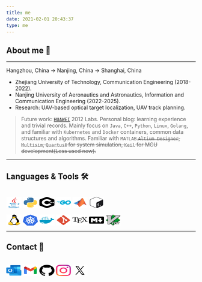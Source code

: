 ```yaml
---
title: me
date: 2021-02-01 20:43:37
type: me
---
```


## About me :telescope:

----

Hangzhou, China -> Nanjing, China -> Shanghai, China

- Zhejiang University of Technology, Communication Engineering (2018-2022).
- Nanjing University of Aeronautics and Astronautics, Information and Communication Engineering (2022-2025).
- Research: UAV-based optical target localization, UAV track planning.

> Future work: [`HUAWEI`](https://www.huawei.com/cn/) 2012 Labs.
> Personal blog: learning experience and trivial records.
> Mainly focus on `Java`, `C++`, `Python`, `Linux`, `Golang`, and familiar with `Kubernetes` and `Docker` containers, common data structures and algorithms.
> Familiar with `MATLAB`.~~`Altium Designer`, `Multisim`, `QuartusⅡ` for system simulation, `Keil` for MCU development(Less used now).~~

----

## Languages & Tools 🛠

<div style="display: inline_block"><br>
  <img align="center" alt="Java" height="30" width="40" src="https://raw.githubusercontent.com/boom1999/boom1999.github.io/refs/heads/hexo_backup/images/icon/java.svg" style="display: inline-block">
  <img align="center" alt="Python" height="30" width="40" src="https://raw.githubusercontent.com/boom1999/boom1999.github.io/refs/heads/hexo_backup/images/icon/python.svg" style="display: inline-block">
  <img align="center" alt="cplusplus" height="30" width="40" src="https://raw.githubusercontent.com/boom1999/boom1999.github.io/refs/heads/hexo_backup/images/icon/cplusplus.svg" style="display: inline-block">
  <img align="center" alt="Go" height="30" width="40" src="https://raw.githubusercontent.com/boom1999/boom1999.github.io/refs/heads/hexo_backup/images/icon/golang.svg" style="display: inline-block">
  <img align="center" alt="matlab" height="30" width="40" src="https://raw.githubusercontent.com/boom1999/boom1999.github.io/refs/heads/hexo_backup/images/icon/matlab.svg" style="display: inline-block">
  <img align="center" alt="bash" height="30" width="40" src="https://raw.githubusercontent.com/boom1999/boom1999.github.io/refs/heads/hexo_backup/images/icon/bash.svg" style="display: inline-block">
</div>
<div style="display: inline_block"><br>
  <img align="center" alt="linux" height="30" width="40" src="https://raw.githubusercontent.com/boom1999/boom1999.github.io/refs/heads/hexo_backup/images/icon/linux.svg" style="display: inline-block">
  <img align="center" alt="kubernetes" height="30" width="40" src="https://raw.githubusercontent.com/boom1999/boom1999.github.io/refs/heads/hexo_backup/images/icon/kubernetes.svg" style="display: inline-block">
  <img align="center" alt="docker" height="30" width="40" src="https://raw.githubusercontent.com/boom1999/boom1999.github.io/refs/heads/hexo_backup/images/icon/docker.svg" style="display: inline-block">
  <img align="center" alt="git" height="30" width="40" src="https://raw.githubusercontent.com/boom1999/boom1999.github.io/refs/heads/hexo_backup/images/icon/git.svg" style="display: inline-block">
  <img align="center" alt="latex" height="30" width="40" src="https://raw.githubusercontent.com/boom1999/boom1999.github.io/refs/heads/hexo_backup/images/icon/latex.svg" style="display: inline-block">
  <img align="center" alt="markdown" height="30" width="40" src="https://raw.githubusercontent.com/boom1999/boom1999.github.io/refs/heads/hexo_backup/images/icon/markdown.svg" style="display: inline-block">
  <img align="center" alt="vim" height="30" width="40" src="https://raw.githubusercontent.com/boom1999/boom1999.github.io/refs/heads/hexo_backup/images/icon/vim.svg" style="display: inline-block">
</div>

----

## Contact :whale:

<div style="display: inline-block"><br>
  <a href ="mailto:lingzhicheng1999@outlook.com" style="display: inline-block"><img align="center" alt="outlook" height="30" width="40" src="https://raw.githubusercontent.com/boom1999/boom1999.github.io/refs/heads/hexo_backup/images/icon/outlook.svg"></a>
  <a href ="mailto:lingzhicheng66@gmail.com" style="display: inline-block"><img align="center" alt="gmail" height="30" width="40" src="https://raw.githubusercontent.com/boom1999/boom1999.github.io/refs/heads/hexo_backup/images/icon/gmail.svg"></a>
  <a href ="https://github.com/boom1999" style="display: inline-block"><img align="center" alt="github" height="30" width="40" src="https://raw.githubusercontent.com/boom1999/boom1999.github.io/refs/heads/hexo_backup/images/icon/github.svg"></a>
  <a href ="https://www.instagram.com/zhichengling66" style="display: inline-block"><img align="center" alt="instagram" height="30" width="40" src="https://raw.githubusercontent.com/boom1999/boom1999.github.io/refs/heads/hexo_backup/images/icon/instagram.svg"></a>
  <a href ="https://twitter.com/ZhichengLing" style="display: inline-block"><img align="center" alt="twitter" height="30" width="40" src="https://raw.githubusercontent.com/boom1999/boom1999.github.io/refs/heads/hexo_backup/images/icon/twitter.svg"></a>
</div>

<!-- markdownlint-disable-file MD026, MD033 -->
